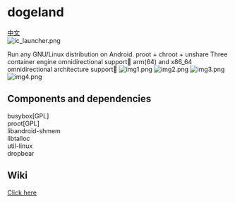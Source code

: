 # dogeland
[中文](README_zh.md)  
![ic_launcher.png](app/src/main/res/mipmap-xhdpi/ic_launcher.png)
  
Run any GNU/Linux distribution on Android.
proot + chroot + unshare Three container engine omnidirectional support🌸
 arm(64) and x86_64 omnidirectional architecture support🌹
![img1.png](docs/images/img1.png)
![img2.png](docs/images/img2.png)
![img3.png](docs/images/img3.png)
![img4.png](docs/images/img4.png)
  
  
## Components and dependencies
  
busybox[GPL]  
proot[GPL]  
libandroid-shmem  
libtalloc  
util-linux  
dropbear  
  
## Wiki
[Click here](wiki/README.md)